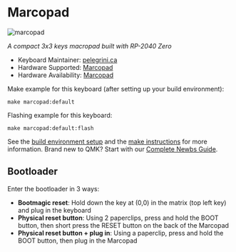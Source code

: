 # Marcopad

![marcopad](https://pelegrini.ca/assets/img/marcopad/hardware/macropad.png)

*A compact 3x3 keys macropad built with RP-2040 Zero*

* Keyboard Maintainer: [pelegrini.ca](https://pelegrini.ca/marcopad)
* Hardware Supported: [Marcopad](https://pelegrini.ca/marcopad)
* Hardware Availability: [Marcopad](https://pelegrini.ca/marcopad)

Make example for this keyboard (after setting up your build environment):

    make marcopad:default

Flashing example for this keyboard:

    make marcopad:default:flash

See the [build environment setup](https://docs.qmk.fm/#/getting_started_build_tools) and the [make instructions](https://docs.qmk.fm/#/getting_started_make_guide) for more information. Brand new to QMK? Start with our [Complete Newbs Guide](https://docs.qmk.fm/#/newbs).

## Bootloader

Enter the bootloader in 3 ways:

* **Bootmagic reset**: Hold down the key at (0,0) in the matrix (top left key) and plug in the keyboard
* **Physical reset button**: Using 2 paperclips, press and hold the BOOT button, then short press the RESET button on the back of the Marcopad
* **Physical reset button + plug in**: Using a paperclip, press and hold the BOOT button, then plug in the Marcopad
